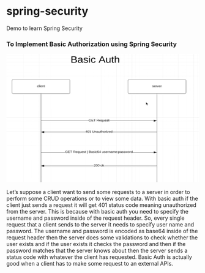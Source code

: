 # spring-security
Demo to learn Spring Security


### To Implement Basic Authorization using Spring Security

![](Auth.png)

Let’s suppose a client want to send some requests to a server in order to perform some CRUD operations or to view some data. With basic auth if the client just 
sends a request it will get 401 status code meaning unauthorized from the server. This is because with basic auth you need to specify the username and password inside of 
the request header. So, every single request that a client sends to the server it needs to specify user name and password. The username and password is encoded as base64 inside
of the request header then the server does some validations to check whether the user exists and if the user exists it checks the password and then if the password matches that 
the server knows about then the server sends a status code with whatever the client has requested. Basic Auth is actually good when a client has to make some request to an
external APIs.

